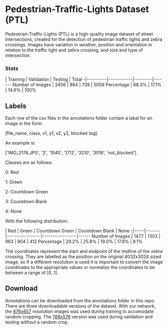 # Pedestrian-Traffic-Lights Dataset (PTL)

Pedestrian-Traffic-Lights (PTL) is a high-quality image dataset of street intersections, created for the detection of pedestrian traffic lights and zebra crossings. Images have variation in weather, position and orientation in relation to the traffic light and zebra crossing, and size and type of intersection. 

### Stats

 | Training | Validation | Testing | Total
-|----------|------------|---------|-------
Number of Images | 3456 | 864 | 739 | 5059
Percentage | 68.3% | 17.1% | 14.6% | 100%

## Labels
Each row of the csv files in the annotations folder contain a label for an image in the form:

\[file_name, class, x1, y1, x2, y2, blocked tag\].

An example is:

\['IMG_2178.JPG', '2', '1040', '1712', '3210', '3016', 'not_blocked'\].

Classes are as follows:

0: Red

1: Green

2: Countdown Green

3: Countdown Blank

4: None

With the following distribution:

 | Red | Green | Countdown Green | Countdown Blank | None
-|-----|-------|-----------------|-----------------|------
Number of Images | 1477 | 1303 | 963 | 904 | 412
Percentage | 29.2% | 25.8% | 19.0% | 17.9% | 8.1%

The coordinates represent the start and endpoint of the midline of the zebra crossing. They are labelled as the position on the original 4032x3024 sized image, so if a different resolution is used it is important to convert the image coordinates to the appropriate values or normalize the coordinates to be between a range of \[0, 1\].

## Download
Annotations can be downloaded from the annotations folder in this repo. 
There are three downloadable versions of the dataset. With our network, the [876x657](https://drive.google.com/open?id=1KhKT3mfcYcdb9Zwq5jZS1bkAJyogHZbZ) resolution images was used during training to accomodate random cropping. The [768x576](https://drive.google.com/open?id=117HUGczZwXFRbuBl7y4cHakH3xQV2Omo) version was used during validation and testing without a random crop. 
